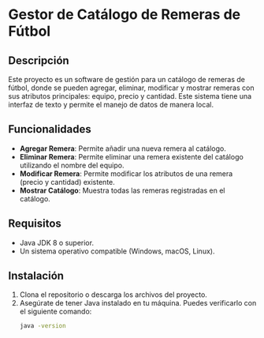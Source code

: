 # Gestor de Catálogo de Remeras de Fútbol

## Descripción

Este proyecto es un software de gestión para un catálogo de remeras de fútbol, donde se pueden agregar, eliminar, modificar y mostrar remeras con sus atributos principales: equipo, precio y cantidad. Este sistema tiene una interfaz de texto y permite el manejo de datos de manera local.

## Funcionalidades

- **Agregar Remera**: Permite añadir una nueva remera al catálogo.
- **Eliminar Remera**: Permite eliminar una remera existente del catálogo utilizando el nombre del equipo.
- **Modificar Remera**: Permite modificar los atributos de una remera (precio y cantidad) existente.
- **Mostrar Catálogo**: Muestra todas las remeras registradas en el catálogo.

## Requisitos

- Java JDK 8 o superior.
- Un sistema operativo compatible (Windows, macOS, Linux).

## Instalación

1. Clona el repositorio o descarga los archivos del proyecto.
2. Asegúrate de tener Java instalado en tu máquina. Puedes verificarlo con el siguiente comando:
   ```bash
   java -version
